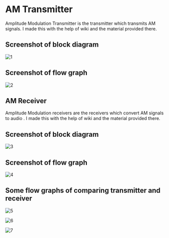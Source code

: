 # AM Transmitter

Amplitude Modulation Transmitter is the transmitter which transmits AM signals.
I made this with the help of wiki and the material provided there.
## Screenshot of block diagram

![1](https://user-images.githubusercontent.com/72998453/135100994-8c4ea9db-1100-40c4-9785-d0ba64d34fc5.png)

## Screenshot of flow graph

![2](https://user-images.githubusercontent.com/72998453/135101003-cec432fe-5fe7-4a6a-a0e7-7e4a09f6a762.png)

## AM Receiver

Amplitude Modulation receivers are the receivers which convert AM signals to audio .
I made this with the help of wiki and the material provided there.

## Screenshot of block diagram

![3](https://user-images.githubusercontent.com/72998453/135101009-a7e69d46-e0cc-41ba-8779-5f8fa0a6ae87.png)

## Screenshot of flow graph


![4](https://user-images.githubusercontent.com/72998453/135101030-d7bd4897-70dd-4523-a1cc-d7bcc16e0906.png)

## Some flow graphs of comparing transmitter and receiver


![5](https://user-images.githubusercontent.com/72998453/135101035-492752a1-fcb0-4eee-b0a9-fc41bfcc23ad.png)

![6](https://user-images.githubusercontent.com/72998453/135101047-eb7b3721-a27c-4626-9d3d-08e584477bc2.png)

![7](https://user-images.githubusercontent.com/72998453/135101056-b3bde530-8ece-4728-8399-ce4fcb6caf4b.png)
